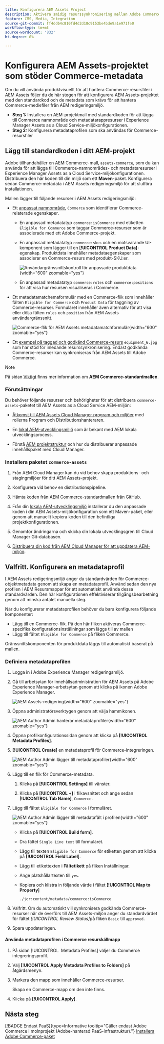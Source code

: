 ```yaml
---
title: Konfigurera AEM Assets Project
description: Aktivera smidig resurssynkronisering mellan Adobe Commerce och AEM Assets genom att lägga till de metadata som krävs för produktvisuell integrering.
feature: CMS, Media, Integration
source-git-commit: ff4dd64c810fd4d2d18c9153be4bde9a1e971fe0
workflow-type: tm+mt
source-wordcount: '832'
ht-degree: 0%

---
```



# Konfigurera AEM Assets-projektet som stöder Commerce-metadata

Om du vill använda produktvisuellt för att hantera Commerce-resursfiler i AEM Assets följer du de här stegen för att konfigurera AEM Assets-projektet med den standardkod och de metadata som krävs för att hantera Commerce-mediefiler från AEM redigeringsmiljö.

* **Steg 1:** Installera en AEM-projektmall med standardkoden för att lägga till Commerce namnområde och metadatarappresurser i Experience Manager Assets as a Cloud Service-miljökonfigurationen.
* **Steg 2:** Konfigurera metadataprofilen som ska användas för Commerce-resursfiler

## Lägg till standardkoden i ditt AEM-projekt

Adobe tillhandahåller en AEM Commerce-mall, `assets-commerce`, som du kan använda för att lägga till Commerce-namnområdes- och metadataresurser i Experience Manager Assets as a Cloud Service-miljökonfigurationen. Distribuera den här koden till din miljö som ett **Maven**-paket. Konfigurera sedan Commerce-metadata i AEM Assets redigeringsmiljö för att slutföra installationen.

Mallen lägger till följande resurser i AEM Assets redigeringsmiljö:

* Ett [anpassat namnområde](https://github.com/ankumalh/assets-commerce/blob/main/ui.config/jcr_root/apps/commerce/config/org.apache.sling.jcr.repoinit.RepositoryInitializer~commerce-namespaces.cfg.json), `Commerce` som identifierar Commerce-relaterade egenskaper.

   * En anpassad metadatatyp `commerce:isCommerce` med etiketten `Eligible for Commerce` som taggar Commerce-resurser som är associerade med ett Adobe Commerce-projekt.

   * En anpassad metadatatyp `commerce:skus` och en motsvarande UI-komponent som lägger till en **[!UICONTROL Product Data]**-egenskap. Produktdata innehåller metadataegenskaper som associerar en Commerce-resurs med produkt-SKU:er.

     ![Användargränssnittskontroll för anpassade produktdata](../assets/aem-commerce-sku-metadata-fields-from-template.png){width="600" zoomable="yes"}

   * En anpassad metadatatyp `commerce:roles` och `commerce:positions` för att visa hur resursen visualiseras i Commerce.

* Ett metadatamatchemaformulär med en Commerce-flik som innehåller fälten `Eligible for Commerce` och `Product Data` för taggning av Commerce-resurser. Formuläret innehåller även alternativ för att visa eller dölja fälten `roles` och `position` från AEM Assets användargränssnitt.

  ![Commerce-flik för AEM Assets metadatamatchformulär](../assets/assets-configure-metadata-schema-form-editor.png){width="600" zoomable="yes"}

* Ett [exempel på taggad och godkänd Commerce-resurs](https://github.com/ankumalh/assets-commerce/blob/main/ui.content/src/main/content/jcr_root/content/dam/wknd/en/activities/hiking/equipment_6.jpg/.content.xml) `equipment_6.jpg` som har stöd för inledande resurssynkronisering. Endast godkända Commerce-resurser kan synkroniseras från AEM Assets till Adobe Commerce.

>[!NOTE]
>
> På sidan [Viktigt](https://github.com/ankumalh/assets-commerce) finns mer information om **AEM Commerce-standardmallen**.

### Förutsättningar

Du behöver följande resurser och behörigheter för att distribuera `commerce-assets`-paketet till AEM Assets as a Cloud Service AEM-miljön:

* [Åtkomst till AEM Assets Cloud Manager program och miljöer](https://experienceleague.adobe.com/en/docs/experience-manager-cloud-service/content/onboarding/journey/cloud-manager#access-sysadmin-bo) med rollerna Program och Distributionshanteraren.

* En [lokal AEM-utvecklingsmiljö](https://experienceleague.adobe.com/en/docs/experience-manager-learn/cloud-service/local-development-environment-set-up/overview) som är bekant med AEM lokala utvecklingsprocess.

* Förstå [AEM projektstruktur](https://experienceleague.adobe.com/en/docs/experience-manager-cloud-service/content/implementing/developing/aem-project-content-package-structure) och hur du distribuerar anpassade innehållspaket med Cloud Manager.

### Installera paketet `commerce-assets`

1. Från AEM Cloud Manager kan du vid behov skapa produktions- och stagingmiljöer för ditt AEM Assets-projekt.

1. Konfigurera vid behov en distributionspipeline.

1. Hämta koden från [AEM Commerce-standardmallen](https://github.com/ankumalh/assets-commerce) från GitHub.

1. Från din [lokala AEM-utvecklingsmiljö](https://experienceleague.adobe.com/en/docs/experience-manager-learn/cloud-service/local-development-environment-set-up/overview) installerar du den anpassade koden i din AEM Assets-miljökonfiguration som ett Maven-paket, eller genom att manuellt kopiera koden till den befintliga projektkonfigurationen.

1. Genomför ändringarna och skicka din lokala utvecklingsgren till Cloud Manager Git-databasen.

1. [Distribuera din kod från AEM Cloud Manager för att uppdatera AEM-miljön](https://experienceleague.adobe.com/en/docs/experience-manager-cloud-service/content/implementing/using-cloud-manager/deploy-code#deploying-code-with-cloud-manager).

## Valfritt. Konfigurera en metadataprofil

I AEM Assets redigeringsmiljö anger du standardvärden för Commerce-objektmetadata genom att skapa en metadataprofil. Använd sedan den nya profilen i AEM Resursmappar för att automatiskt använda dessa standardvärden. Den här konfigurationen effektiviserar tillgångsbearbetning genom att minska antalet manuella steg.

När du konfigurerar metadataprofilen behöver du bara konfigurera följande komponenter:

* Lägg till en Commerce-flik. På den här fliken aktiveras Commerce-specifika konfigurationsinställningar som läggs till av mallen
* Lägg till fältet `Eligible for Commerce` på fliken Commerce.

Gränssnittskomponenten för produktdata läggs till automatiskt baserat på mallen.

### Definiera metadataprofilen

1. Logga in i Adobe Experience Manager redigeringsmiljö.

1. Gå till arbetsytan för innehållsadministration för AEM Assets på Adobe Experience Manager-arbetsytan genom att klicka på ikonen Adobe Experience Manager.

   ![AEM Assets-redigering](../assets/aem-assets-authoring.png){width="600" zoomable="yes"}

1. Öppna administratörsverktygen genom att välja hammikonen.

   ![AEM Author Admin hanterar metadataprofiler](../assets/aem-manage-metadata-profiles.png){width="600" zoomable="yes"}

1. Öppna profilkonfigurationssidan genom att klicka på **[!UICONTROL Metadata Profiles]**.

1. **[!UICONTROL Create]** en metadataprofil för Commerce-integreringen.

   ![AEM Author Admin lägger till metadataprofiler](../assets/aem-create-metadata-profile.png){width="600" zoomable="yes"}

1. Lägg till en flik för Commerce-metadata.

   1. Klicka på **[!UICONTROL Settings]** till vänster.

   1. Klicka på **[!UICONTROL +]** i flikavsnittet och ange sedan **[!UICONTROL Tab Name]**, `Commerce`.

1. Lägg till fältet `Eligible for Commerce` i formuläret.

   ![AEM Author Admin lägger till metadatafält i profilen](../assets/aem-edit-metadata-profile-fields.png){width="600" zoomable="yes"}

   * Klicka på **[!UICONTROL Build form]**.

   * Dra fältet `Single Line text` till formuläret.

   * Lägg till texten `Eligible for Commerce` för etiketten genom att klicka på **[!UICONTROL Field Label]**.

   * Lägg till etikettexten i **Fältetikett** på fliken Inställningar.

   * Ange platshållartexten till `yes`.

   * Kopiera och klistra in följande värde i fältet **[!UICONTROL Map to Property]**

     ```terminal
     ./jcr:content/metadata/commerce:isCommerce
     ```

1. Valfritt. Om du automatiskt vill synkronisera godkända Commerce-resurser när de överförs till AEM Assets-miljön anger du standardvärdet för fältet _[!UICONTROL Review Status]_&#x200B;på fliken `Basic` till `approved`.

1. Spara uppdateringen.

#### Använda metadataprofilen i Commerce resurskällmapp

1. På sidan [!UICONTROL &#x200B; Metadata Profiles] väljer du Commerce integreringsprofil.

1. Välj **[!UICONTROL Apply Metadata Profiles to Folders]** på åtgärdsmenyn.

1. Markera den mapp som innehåller Commerce-resurser.

   Skapa en Commerce-mapp om den inte finns.

1. Klicka på **[!UICONTROL Apply]**.

## Nästa steg

[!BADGE Endast PaaS]{type=Informative tooltip="Gäller endast Adobe Commerce i molnprojekt (Adobe-hanterad PaaS-infrastruktur)."} [Installera Adobe Commerce-paket](configure-commerce.md)
